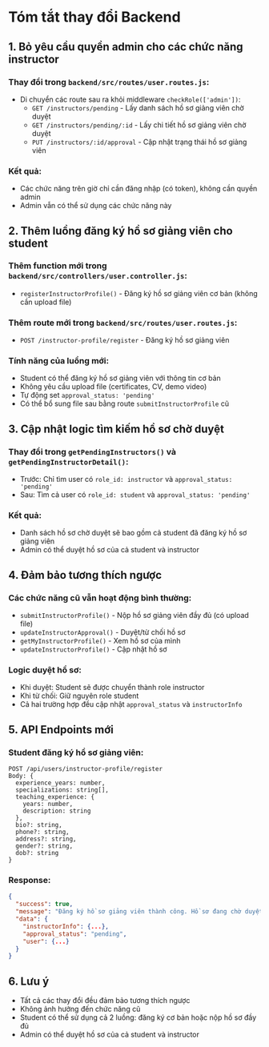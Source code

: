 # Tóm tắt thay đổi Backend

## 1. Bỏ yêu cầu quyền admin cho các chức năng instructor

### Thay đổi trong `backend/src/routes/user.routes.js`:
- Di chuyển các route sau ra khỏi middleware `checkRole(['admin'])`:
  - `GET /instructors/pending` - Lấy danh sách hồ sơ giảng viên chờ duyệt
  - `GET /instructors/pending/:id` - Lấy chi tiết hồ sơ giảng viên chờ duyệt  
  - `PUT /instructors/:id/approval` - Cập nhật trạng thái hồ sơ giảng viên

### Kết quả:
- Các chức năng trên giờ chỉ cần đăng nhập (có token), không cần quyền admin
- Admin vẫn có thể sử dụng các chức năng này

## 2. Thêm luồng đăng ký hồ sơ giảng viên cho student

### Thêm function mới trong `backend/src/controllers/user.controller.js`:
- `registerInstructorProfile()` - Đăng ký hồ sơ giảng viên cơ bản (không cần upload file)

### Thêm route mới trong `backend/src/routes/user.routes.js`:
- `POST /instructor-profile/register` - Đăng ký hồ sơ giảng viên

### Tính năng của luồng mới:
- Student có thể đăng ký hồ sơ giảng viên với thông tin cơ bản
- Không yêu cầu upload file (certificates, CV, demo video)
- Tự động set `approval_status: 'pending'`
- Có thể bổ sung file sau bằng route `submitInstructorProfile` cũ

## 3. Cập nhật logic tìm kiếm hồ sơ chờ duyệt

### Thay đổi trong `getPendingInstructors()` và `getPendingInstructorDetail()`:
- Trước: Chỉ tìm user có `role_id: instructor` và `approval_status: 'pending'`
- Sau: Tìm cả user có `role_id: student` và `approval_status: 'pending'`

### Kết quả:
- Danh sách hồ sơ chờ duyệt sẽ bao gồm cả student đã đăng ký hồ sơ giảng viên
- Admin có thể duyệt hồ sơ của cả student và instructor

## 4. Đảm bảo tương thích ngược

### Các chức năng cũ vẫn hoạt động bình thường:
- `submitInstructorProfile()` - Nộp hồ sơ giảng viên đầy đủ (có upload file)
- `updateInstructorApproval()` - Duyệt/từ chối hồ sơ
- `getMyInstructorProfile()` - Xem hồ sơ của mình
- `updateInstructorProfile()` - Cập nhật hồ sơ

### Logic duyệt hồ sơ:
- Khi duyệt: Student sẽ được chuyển thành role instructor
- Khi từ chối: Giữ nguyên role student
- Cả hai trường hợp đều cập nhật `approval_status` và `instructorInfo`

## 5. API Endpoints mới

### Student đăng ký hồ sơ giảng viên:
```
POST /api/users/instructor-profile/register
Body: {
  experience_years: number,
  specializations: string[],
  teaching_experience: {
    years: number,
    description: string
  },
  bio?: string,
  phone?: string,
  address?: string,
  gender?: string,
  dob?: string
}
```

### Response:
```json
{
  "success": true,
  "message": "Đăng ký hồ sơ giảng viên thành công. Hồ sơ đang chờ duyệt.",
  "data": {
    "instructorInfo": {...},
    "approval_status": "pending",
    "user": {...}
  }
}
```

## 6. Lưu ý

- Tất cả các thay đổi đều đảm bảo tương thích ngược
- Không ảnh hưởng đến chức năng cũ
- Student có thể sử dụng cả 2 luồng: đăng ký cơ bản hoặc nộp hồ sơ đầy đủ
- Admin có thể duyệt hồ sơ của cả student và instructor 